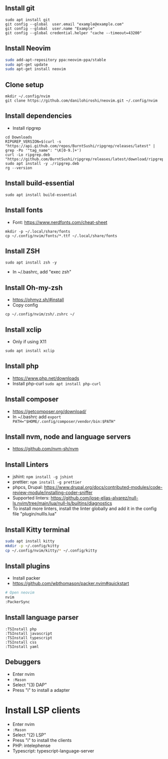 ## Install git
```basg
sudo apt install git
git config --global  user.email "example@example.com"
git config --global  user.name "Example"
git config --global credential.helper "cache --timeout=43200"
```

## Install Neovim

```bash
sudo add-apt-repository ppa:neovim-ppa/stable
sudo apt-get update
sudo apt-get install neovim
```

## Clone setup

```
mkdir ~/.config/nvim
git clone https://github.com/danilohiroshi/neovim.git ~/.config/nvim
```

## Install dependencies
- Install ripgrep
```
cd Downloads
RIPGREP_VERSION=$(curl -s "https://api.github.com/repos/BurntSushi/ripgrep/releases/latest" | grep -Po '"tag_name": "\K[0-9.]+')
curl -Lo ripgrep.deb "https://github.com/BurntSushi/ripgrep/releases/latest/download/ripgrep_${RIPGREP_VERSION}_amd64.deb"
sudo apt install -y ./ripgrep.deb
rg --version
```

## Install build-essential
```
sudo apt install build-essential
```

## Install fonts
- Font: https://www.nerdfonts.com/cheat-sheet
```
mkdir -p ~/.local/share/fonts
cp ~/.config/nvim/fonts/*.ttf ~/.local/share/fonts
```

## Install ZSH
```
sudo apt install zsh -y
```
- In ~/.bashrc, add "exec zsh"

## Install Oh-my-zsh
- https://ohmyz.sh/#install
- Copy config
```
cp ~/.config/nvim/zsh/.zshrc ~/
```

## Install xclip
- Only if using X11
```
sudo apt install xclip
```

## Install php
- https://www.php.net/downloads
- Install php-curl ```sudo apt install php-curl```

## Install composer
- https://getcomposer.org/download/
- In ~/.bashrc add ```export PATH="$HOME/.config/composer/vendor/bin:$PATH"```

## Install nvm, node and language servers
- https://github.com/nvm-sh/nvm

## Install Linters
- jshint: ```npm install -g jshint```
- prettier: ```npm install -g prettier```
- phpcs, Drupal: https://www.drupal.org/docs/contributed-modules/code-review-module/installing-coder-sniffer
- Supported linters: https://github.com/jose-elias-alvarez/null-ls.nvim/tree/main/lua/null-ls/builtins/diagnostics
- To install more linters, install the linter globally and add it in the config file "plugin/nullls.lua"

## Install Kitty terminal
```bash
sudo apt install kitty
mkdir -p ~/.config/kitty
cp ~/.config/nvim/kitty/* ~/.config/kitty
```

## Install plugins
- Install packer
- https://github.com/wbthomason/packer.nvim#quickstart

```bash
# Open neovim
nvim
:PackerSync
```

## Install language parser
```
:TSInstall php
:TSInstall javascript
:TSInstall typescript
:TSInstall css
:TSInstall yaml
```

## Debuggers
- Enter nvim
- ```:Mason```
- Select "(3) DAP"
- Press "i" to install a adapter

# Install LSP clients
- Enter nvim
- ```:Mason```
- Select "(2) LSP"
- Press "i" to install the clients
- PHP: intelephense
- Typescript: typescript-language-server